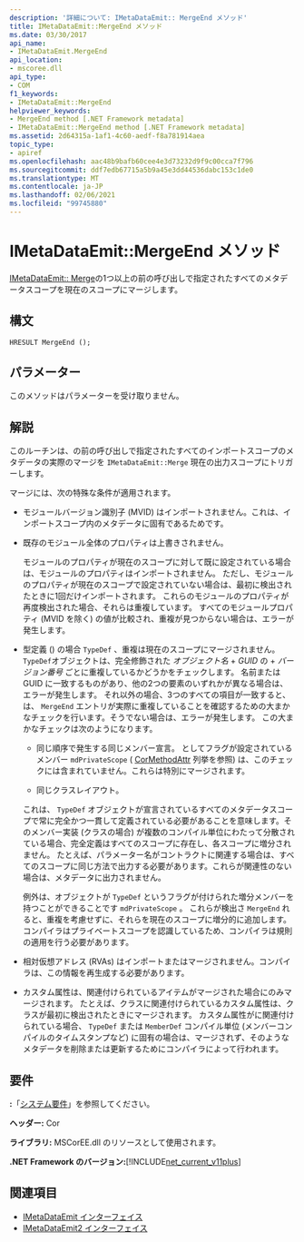 ```yaml
---
description: '詳細について: IMetaDataEmit:: MergeEnd メソッド'
title: IMetaDataEmit::MergeEnd メソッド
ms.date: 03/30/2017
api_name:
- IMetaDataEmit.MergeEnd
api_location:
- mscoree.dll
api_type:
- COM
f1_keywords:
- IMetaDataEmit::MergeEnd
helpviewer_keywords:
- MergeEnd method [.NET Framework metadata]
- IMetaDataEmit::MergeEnd method [.NET Framework metadata]
ms.assetid: 2d64315a-1af1-4c60-aedf-f8a781914aea
topic_type:
- apiref
ms.openlocfilehash: aac48b9bafb60cee4e3d73232d9f9c00cca7f796
ms.sourcegitcommit: ddf7edb67715a5b9a45e3dd44536dabc153c1de0
ms.translationtype: MT
ms.contentlocale: ja-JP
ms.lasthandoff: 02/06/2021
ms.locfileid: "99745880"
---
```

# <a name="imetadataemitmergeend-method"></a>IMetaDataEmit::MergeEnd メソッド

[IMetaDataEmit:: Merge](imetadataemit-merge-method.md)の1つ以上の前の呼び出しで指定されたすべてのメタデータスコープを現在のスコープにマージします。

## <a name="syntax"></a>構文

```cppcpp
HRESULT MergeEnd ();
```

## <a name="parameters"></a>パラメーター

このメソッドはパラメーターを受け取りません。

## <a name="remarks"></a>解説

このルーチンは、の前の呼び出しで指定されたすべてのインポートスコープのメタデータの実際のマージを `IMetaDataEmit::Merge` 現在の出力スコープにトリガーします。

マージには、次の特殊な条件が適用されます。

- モジュールバージョン識別子 (MVID) はインポートされません。これは、インポートスコープ内のメタデータに固有であるためです。

- 既存のモジュール全体のプロパティは上書きされません。

  モジュールのプロパティが現在のスコープに対して既に設定されている場合は、モジュールのプロパティはインポートされません。 ただし、モジュールのプロパティが現在のスコープで設定されていない場合は、最初に検出されたときに1回だけインポートされます。 これらのモジュールのプロパティが再度検出された場合、それらは重複しています。 すべてのモジュールプロパティ (MVID を除く) の値が比較され、重複が見つからない場合は、エラーが発生します。

- 型定義 () の場合 `TypeDef` 、重複は現在のスコープにマージされません。 `TypeDef`オブジェクトは、完全修飾された *オブジェクト名*  +  *GUID* の  +  *バージョン番号* ごとに重複しているかどうかをチェックします。 名前または GUID に一致するものがあり、他の2つの要素のいずれかが異なる場合は、エラーが発生します。 それ以外の場合、3つのすべての項目が一致すると、は、 `MergeEnd` エントリが実際に重複していることを確認するための大まかなチェックを行います。そうでない場合は、エラーが発生します。 この大まかなチェックは次のようになります。

  - 同じ順序で発生する同じメンバー宣言。 としてフラグが設定されているメンバー `mdPrivateScope` ( [CorMethodAttr](cormethodattr-enumeration.md) 列挙を参照) は、このチェックには含まれていません。これらは特別にマージされます。

  - 同じクラスレイアウト。

  これは、 `TypeDef` オブジェクトが宣言されているすべてのメタデータスコープで常に完全かつ一貫して定義されている必要があることを意味します。そのメンバー実装 (クラスの場合) が複数のコンパイル単位にわたって分散されている場合、完全定義はすべてのスコープに存在し、各スコープに増分されません。 たとえば、パラメーター名がコントラクトに関連する場合は、すべてのスコープに同じ方法で出力する必要があります。これらが関連性のない場合は、メタデータに出力されません。

  例外は、オブジェクトが `TypeDef` というフラグが付けられた増分メンバーを持つことができることです `mdPrivateScope` 。 これらが検出さ `MergeEnd` れると、重複を考慮せずに、それらを現在のスコープに増分的に追加します。 コンパイラはプライベートスコープを認識しているため、コンパイラは規則の適用を行う必要があります。

- 相対仮想アドレス (RVAs) はインポートまたはマージされません。コンパイラは、この情報を再生成する必要があります。

- カスタム属性は、関連付けられているアイテムがマージされた場合にのみマージされます。 たとえば、クラスに関連付けられているカスタム属性は、クラスが最初に検出されたときにマージされます。 カスタム属性がに関連付けられている場合、 `TypeDef` または `MemberDef` コンパイル単位 (メンバーコンパイルのタイムスタンプなど) に固有の場合は、マージされず、そのようなメタデータを削除または更新するためにコンパイラによって行われます。

## <a name="requirements"></a>要件

**:**「[システム要件](../../get-started/system-requirements.md)」を参照してください。

**ヘッダー:** Cor

**ライブラリ:** MSCorEE.dll のリソースとして使用されます。

**.NET Framework のバージョン:**[!INCLUDE[net_current_v11plus](../../../../includes/net-current-v11plus-md.md)]

## <a name="see-also"></a>関連項目

- [IMetaDataEmit インターフェイス](imetadataemit-interface.md)
- [IMetaDataEmit2 インターフェイス](imetadataemit2-interface.md)
